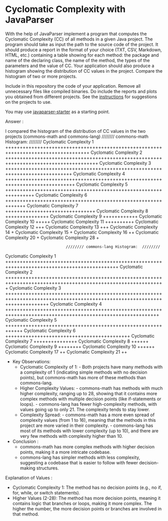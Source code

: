# Cyclomatic Complexity with JavaParser

With the help of JavaParser implement a program that computes the Cyclomatic Complexity (CC) of all methods in a given Java project. The program should take as input the path to the source code of the project. It should produce a report in the format of your choice (TXT, CSV, Markdown, HTML, etc.) containing a table showing for each method: the package and name of the declaring class, the name of the method, the types of the parameters and the value of CC.
Your application should also produce a histogram showing the distribution of CC values in the project. Compare the histogram of two or more projects.


Include in this repository the code of your application. Remove all unnecessary files like compiled binaries. Do include the reports and plots you obtained from different projects. See the [instructions](../sujet.md) for suggestions on the projects to use.

You may use [javaparser-starter](../code/javaparser-starter) as a starting point.

Answer :

I compared the histogram of the distribution of CC values in the two projects (commons-math and commons-lang)
                               //////// commons-math Histogram:  ////////
Cyclomatic Complexity 1 +++++++++++++++++++++++++++++++++++++++++++++++++++++++++++++++++++++++++++++++++++
Cyclomatic Complexity 2 ++++++++++++++++++++++++++++++++++++++++++++++++++++++++++++++++++++++++++++++++++++++
Cyclomatic Complexity 3 +++++++++++++++++++++++++++++++++++++++++++++++++++++++++++++++++++++++++++++
Cyclomatic Complexity 4 ++++++++++++++++++++++++++++++++++++++++++++++++++++++++++++++++++++++++++++++
Cyclomatic Complexity 5 ++++++++++++++++++++++++++++++++++++++++++++++++++++++++++++++++
Cyclomatic Complexity 6 +++++++++++++++++++++++++++++++++++++++++++++++++++++++++++++
Cyclomatic Complexity 7 +++++++++++++++++++++++++++++++
Cyclomatic Complexity 8 +++++++++++++++
Cyclomatic Complexity 9 ++++++++++++
Cyclomatic Complexity 10 +++++
Cyclomatic Complexity 11 ++++++++++
Cyclomatic Complexity 12 +++
Cyclomatic Complexity 13 +++
Cyclomatic Complexity 14 +
Cyclomatic Complexity 15 +
Cyclomatic Complexity 16 ++
Cyclomatic Complexity 20 +
Cyclomatic Complexity 28 +

                               //////// commons-lang Histogram:  ////////
Cyclomatic Complexity 1 +++++++++++++++++++++++++++++++++++++++++++++++++++++++++++++++++++++++++++++++++++++++++++++
Cyclomatic Complexity 2 +++++++++++++++++++++++++++++++++++++++++++++++++++++++++++++++++++++++++++++++++++++++++++++++++++++++++++++
Cyclomatic Complexity 3 +++++++++++++++++++++++++++++++++++++++++++++++++++++++++++++++++++++++++++++++++++++++++++++++++++++++++++++++++++++++++++
Cyclomatic Complexity 4 +++++++++++++++++++++++++++++++++++++++++++++++++++++++++++++++++++++++++++++++++++++++++++++++++++++++++++
Cyclomatic Complexity 5 ++++++++++++++++++++++++++++++++++++++++++++++++++++++++++++
Cyclomatic Complexity 6 +++++++++++++++++++++++++++++++++++++++++++
Cyclomatic Complexity 7 +++++++++++++++
Cyclomatic Complexity 8 ++++++
Cyclomatic Complexity 9 ++++++++
Cyclomatic Complexity 10 ++++++
Cyclomatic Complexity 17 ++
Cyclomatic Complexity 21 ++

+ Key Observations:
  - Cyclomatic Complexity of 1:
         - Both projects have many methods with a complexity of 1 (indicating simple methods with no decision points), but commons-math has more of these methods than commons-lang. 
  - Higher Complexity Values:
         - commons-math has methods with much higher complexity, ranging up to 28, showing that it contains more complex methods with multiple decision points (like if-statements or loops).
         - commons-lang has fewer high-complexity methods, with values going up to only 21. The complexity tends to stay lower.
  - Complexity Spread:
         - commons-math has a more even spread of complexity values (from 1 to 16), meaning that the methods in this project are more varied in their complexity.
         - commons-lang has most of its methods with lower complexity (up to 10), and there are very few methods with complexity higher than 10.
+ Conclusion :
   - commons-math has more complex methods with higher decision points, making it a more intricate codebase.
   - commons-lang has simpler methods with less complexity, suggesting a codebase that is easier to follow with fewer decision-making structures.

Explanation of Values :
   - Cyclomatic Complexity 1: The method has no decision points (e.g., no if, for, while, or switch statements).
   - Higher Values (2-28): The method has more decision points, meaning it contains logic that branches or loops, making it more complex. The higher the number, the more decision points or branches are involved in that method.

